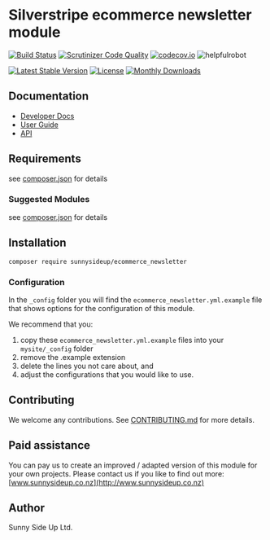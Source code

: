 # Silverstripe ecommerce newsletter module
[![Build Status](https://travis-ci.org/sunnysideup/silverstripe-ecommerce_newsletter.svg?branch=master)](https://travis-ci.org/sunnysideup/silverstripe-ecommerce_newsletter)
[![Scrutinizer Code Quality](https://scrutinizer-ci.com/g/sunnysideup/silverstripe-ecommerce_newsletter/badges/quality-score.png?b=master)](https://scrutinizer-ci.com/g/sunnysideup/silverstripe-ecommerce_newsletter/?branch=master)
[![codecov.io](https://codecov.io/github/sunnysideup/silverstripe-ecommerce_newsletter/coverage.svg?branch=master)](https://codecov.io/github/sunnysideup/silverstripe-ecommerce_newsletter?branch=master)
![helpfulrobot](https://helpfulrobot.io/sunnysideup/ecommerce_newsletter/badge)

[![Latest Stable Version](https://poser.pugx.org/sunnysideup/ecommerce_newsletter/version)](https://packagist.org/packages/sunnysideup/ecommerce_newsletter)
[![License](https://poser.pugx.org/sunnysideup/ecommerce_newsletter/license)](https://packagist.org/packages/sunnysideup/ecommerce_newsletter)
[![Monthly Downloads](https://poser.pugx.org/sunnysideup/ecommerce_newsletter/d/monthly)](https://packagist.org/packages/sunnysideup/ecommerce_newsletter)


## Documentation



 * [Developer Docs](docs/en/INDEX.md)
 * [User Guide](docs/en/userguide.md)
 * [API](http://ssmods.com/apis/ecommerce_newsletter/docs/en/api/)

## Requirements



see [composer.json](composer.json) for details

### Suggested Modules



see [composer.json](composer.json) for details


## Installation


```
composer require sunnysideup/ecommerce_newsletter
```

### Configuration



In the `_config` folder you will find the `ecommerce_newsletter.yml.example`
file that shows options for the configuration of this module.

We recommend that you:

  1. copy these `ecommerce_newsletter.yml.example` files into your
`mysite/_config` folder
  2. remove the .example extension
  3. delete the lines you not care about, and
  4. adjust the configurations that you would like to use.


## Contributing



We welcome any contributions. See [CONTRIBUTING.md](CONTRIBUTING.md) for more details.

## Paid assistance



You can pay us to create an improved / adapted version of this module for your own projects.  Please contact us if you like to find out more: [www.sunnysideup.co.nz](http://www.sunnysideup.co.nz)

## Author



Sunny Side Up Ltd.
